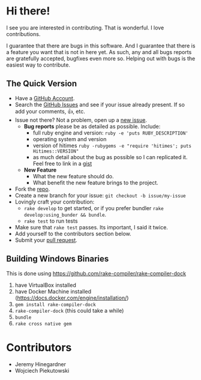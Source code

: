 # Hi there!

I see you are interested in contributing. That is wonderful. I love
contributions.

I guarantee that there are bugs in this software. And I guarantee that there is
a feature you want that is not in here yet. As such, any and all bugs reports
are gratefully accepted, bugfixes even more so. Helping out with bugs is the
easiest way to contribute.


## The Quick Version

* Have a [GitHub Account][].
* Search the [GitHub Issues][] and see if your issue already present. If so
  add your comments, :thumbsup:, etc.
* Issue not there? Not a problem, open up a [new issue][].
    * **Bug reports** please be as detailed as possible. Include:
        * full ruby engine and version: `ruby -e 'puts RUBY_DESCRIPTION'`
        * operating system and version
        * version of hitimes `ruby -rubygems -e "require 'hitimes'; puts Hitimes::VERSION"`
        * as much detail about the bug as possible so I can replicated it. Feel free
          to link in a [gist][]
    * **New Feature**
        * What the new feature should do.
        * What benefit the new feature brings to the project.
* Fork the [repo][].
* Create a new branch for your issue: `git checkout -b issue/my-issue`
* Lovingly craft your contribution:
    * `rake develop` to get started, or if you prefer bundler `rake develop:using_bunder && bundle`.
    * `rake test` to run tests
* Make sure that `rake test` passes. Its important, I said it twice.
* Add yourself to the contributors section below.
* Submit your [pull request][].

## Building Windows Binaries

This is done using https://github.com/rake-compiler/rake-compiler-dock

1. have VirtualBox installed
2. have Docker Machine installed (https://docs.docker.com/engine/installation/)
3. `gem install rake-compiler-dock`
4. `rake-compiler-dock` (this could take a while)
5. `bundle`
6. `rake cross native gem`

# Contributors

* Jeremy Hinegardner
* Wojciech Piekutowski

[GitHub Account]: https://github.com/signup/free "GitHub Signup"
[GitHub Issues]:  https://github.com/copiousfreetime/hitimes/issues "Hitimes Issues"
[new issue]:      https://github.com/copiousfreetime/hitimes/issues/new "New Hitimes Issue"
[gist]:           https://gist.github.com/ "New Gist"
[repo]:           https://github.com/copiousfreetime/hitimes "hitimes Repo"
[pull request]:   https://help.github.com/articles/using-pull-requests "Using Pull Requests"

